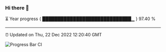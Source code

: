 ### Hi there 👋

⏳ Year progress { █████████████████████████████▁ } 97.40 %

---

⏰ Updated on Thu, 22 Dec 2022 12:20:40 GMT

![Progress Bar CI](https://github.com/liununu/liununu/workflows/Progress%20Bar%20CI/badge.svg)
